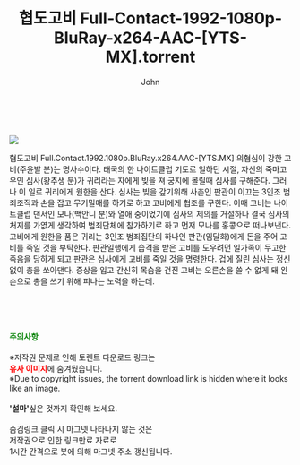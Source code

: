 ﻿---
layout: post
title:  "    협도고비 Full-Contact-1992-1080p-BluRay-x264-AAC-[YTS-MX].torrent"
author: John
categories: [ 영화 ]
tags: [  ]
image: https://torrentrj55.com/uploadfile/full/5087892cdf44f20547c91ed17bf9225c2caf723c.jpg 
description: "    협도고비 Full-Contact-1992-1080p-BluRay-x264-AAC-[YTS-MX] torrent 정보 공유"
toc: true
toc_sticky: true
---

<br>
<p><img src="https://torrentrj55.com/uploadfile/full/5087892cdf44f20547c91ed17bf9225c2caf723c.jpg"/></p>
 협도고비 Full.Contact.1992.1080p.BluRay.x264.AAC-[YTS.MX] 의협심이 강한 고비(주윤발 분)는 명사수이다. 태국의 한 나이트클럽 기도로 일하던 시절, 자신의 죽마고우인 심사(황추생 분)가 귀리라는 자에게 빚을 져 궁지에 몰릴때 심사를 구해준다. 그러나 이 일로 귀리에게 원한을 산다. 심사는 빚을 갚기위해 사촌인 판관이 이끄는 3인조 범죄조직과 손을 잡고 무기밀매를 하기로 하고 고비에게 협조를 구한다. 이때 고비는 나이트클럽 댄서인 모나(백안니 분)와 열애 중이었기에 심사의 제의를 거절하나 결국 심사의 처지를 가엾게 생각하여 범죄단체에 참가하기로 하고 먼저 모나를 홍콩으로 떠나보낸다. 고비에게 원한을 품은 귀리는 3인조 범죄집단의 하나인 판관(임달화)에게 돈을 주어 고비를 죽일 것을 부탁한다. 판관일행에게 습격을 받은 고비를 도우려던 일가족이 무고한 죽음을 당하게 되고 판관은 심사에게 고비를 죽일 것을 명령한다. 겁에 질린 심사는 정신없이 총을 쏘아댄다. 중상을 입고 간신히 목숨을 건진 고비는 오른손을 쓸 수 없게 돼 왼손으로 총을 쓰기 위해 피나는 노력을 하는데. 
    
<br><br><br>
<p data-ke-size="size16"><b><span style="color: green;">주의사항</span></b><br /><br />※저작권 문제로 인해 토렌트 다운로드 링크는<br /><b><span style="color: red;">유사 이미지</span></b>에 숨겨뒀습니다.<br />※Due to copyright issues, the torrent download link is hidden where it looks like an image.<br /><br /><b>'설마'</b>싶은 것까지 확인해 보세요.<br /><br />숨김링크 클릭 시 마그넷 나타나지 않는 것은<br />저작권으로 인한 링크만료 자료로<br />1시간 간격으로 봇에 의해 마그넷 주소 갱신됩니다.</p>
